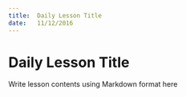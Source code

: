 ```yaml
---
title:  Daily Lesson Title
date:   11/12/2016
---
```


# Daily Lesson Title

Write lesson contents using Markdown format here